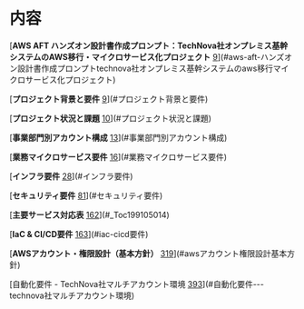# 内容

[**AWS AFT
ハンズオン設計書作成プロンプト：TechNova社オンプレミス基幹システムのAWS移行・マイクロサービス化プロジェクト**
[9](#aws-aft-ハンズオン設計書作成プロンプトtechnova社オンプレミス基幹システムのaws移行マイクロサービス化プロジェクト)](#aws-aft-ハンズオン設計書作成プロンプトtechnova社オンプレミス基幹システムのaws移行マイクロサービス化プロジェクト)

[**プロジェクト背景と要件**
[9](#プロジェクト背景と要件)](#プロジェクト背景と要件)

[**プロジェクト状況と課題**
[10](#プロジェクト状況と課題)](#プロジェクト状況と課題)

[**事業部門別アカウント構成**
[13](#事業部門別アカウント構成)](#事業部門別アカウント構成)

[**業務マイクロサービス要件**
[16](#業務マイクロサービス要件)](#業務マイクロサービス要件)

[**インフラ要件** [28](#インフラ要件)](#インフラ要件)

[**セキュリティ要件** [81](#セキュリティ要件)](#セキュリティ要件)

[**主要サービス対応表** [162](#_Toc199105014)](#_Toc199105014)

[**IaC & CI/CD要件** [163](#iac-cicd要件)](#iac-cicd要件)

[**AWSアカウント・権限設計（基本方針）**
[319](#awsアカウント権限設計基本方針)](#awsアカウント権限設計基本方針)

[自動化要件 - TechNova社マルチアカウント環境
[393](#自動化要件---technova社マルチアカウント環境)](#自動化要件---technova社マルチアカウント環境)
